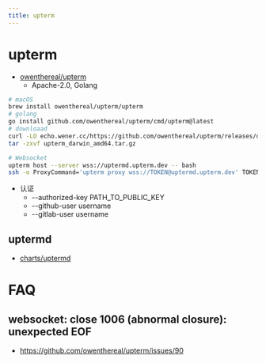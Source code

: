 ```yaml
---
title: upterm
---
```


# upterm

- [owenthereal/upterm](https://github.com/owenthereal/upterm)
  - Apache-2.0, Golang

```bash
# macOS
brew install owenthereal/upterm/upterm
# golang
go install github.com/owenthereal/upterm/cmd/upterm@latest
# downloaad
curl -LO echo.wener.cc/https://github.com/owenthereal/upterm/releases/download/v0.7.6/upterm_darwin_amd64.tar.gz
tar -zxvf upterm_darwin_amd64.tar.gz

# Websocket
upterm host --server wss://uptermd.upterm.dev -- bash
ssh -o ProxyCommand='upterm proxy wss://TOKEN@uptermd.upterm.dev' TOKEN@uptermd.upterm.dev:443
```

- 认证
  - --authorized-key PATH_TO_PUBLIC_KEY
  - --github-user username
  - --gitlab-user username

## uptermd

- [charts/uptermd](https://github.com/owenthereal/upterm/tree/master/charts/uptermd)

# FAQ

## websocket: close 1006 (abnormal closure): unexpected EOF

- https://github.com/owenthereal/upterm/issues/90
